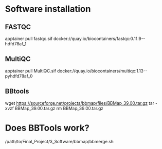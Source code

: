 # Software installation

## FASTQC
apptainer pull fastqc.sif docker://quay.io/biocontainers/fastqc:0.11.9--hdfd78af_1


## MultiQC

apptainer pull MultiQC.sif docker://quay.io/biocontainers/multiqc:1.13--pyhdfd78af_0

## BBtools

wget https://sourceforge.net/projects/bbmap/files/BBMap_39.00.tar.gz
tar -xvzf BBMap_39.00.tar.gz
rm BBMap_39.00.tar.gz
# Does BBTools work?
/path/to/Final_Project/3_Software/bbmap/bbmerge.sh